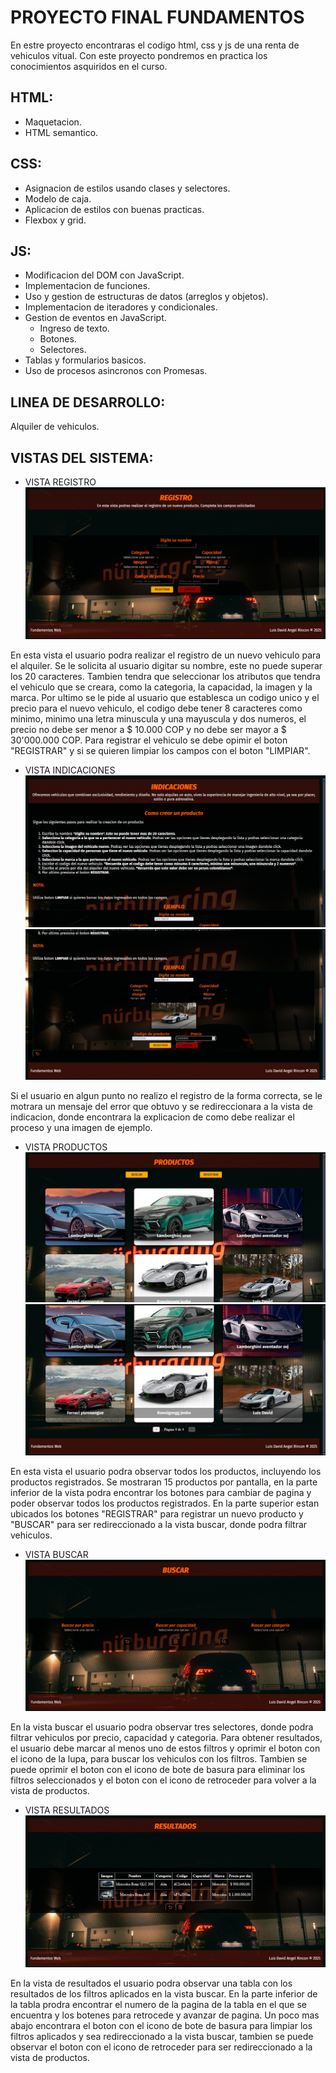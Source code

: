 # PROYECTO FINAL FUNDAMENTOS
En estre proyecto encontraras el codigo html, css y js de una renta de vehiculos vitual. Con este proyecto pondremos en practica los conocimientos asquiridos en el curso.

## HTML:
- Maquetacion.
- HTML semantico.

## CSS:
- Asignacion de estilos usando clases y selectores.
- Modelo de caja.
- Aplicacion de estilos con buenas practicas.
- Flexbox y grid.

## JS:
- Modificacion del DOM con JavaScript.
- Implementacion de funciones.
- Uso y gestion de estructuras de datos (arreglos y objetos).
- Implementacion de iteradores y condicionales.
- Gestion de eventos en JavaScript.
    - Ingreso de texto.
    - Botones.
    - Selectores.
- Tablas y formularios basicos.
- Uso de procesos asincronos con Promesas.

## LINEA DE DESARROLLO:
Alquiler de vehiculos.

## VISTAS DEL SISTEMA:
- VISTA REGISTRO
![Vista Registro](./img/Captura%20de%20pantalla%202025-05-25%20122348.png)

En esta vista el usuario podra realizar el registro de un nuevo vehiculo para el alquiler. Se le solicita al usuario digitar su nombre, este no puede superar los 20 caracteres. Tambien tendra que seleccionar los atributos que tendra el vehiculo que se creara, como la categoria, la capacidad, la imagen y la marca. Por ultimo se le pide al usuario que establesca un codigo unico y el precio para el nuevo vehiculo, el codigo debe tener 8 caracteres como minimo, minimo una letra minuscula y una mayuscula y dos numeros, el precio no debe ser menor a $ 10.000 COP y no debe ser mayor a $ 30'000.000 COP. Para registrar el vehiculo se debe opimir el boton "REGISTRAR" y si se quieren limpiar los campos con el boton "LIMPIAR".

- VISTA INDICACIONES
![Vista Indicaciones](./img/Captura%20de%20pantalla%202025-05-25%20122430.png)
![Vista Indicaciones](./img/Captura%20de%20pantalla%202025-05-25%20122454.png)

Si el usuario en algun punto no realizo el registro de la forma correcta, se le motrara un mensaje del error que obtuvo y se redireccionara a la vista de indicacion, donde encontrara la explicacion de como debe realizar el proceso y una imagen de ejemplo.

- VISTA PRODUCTOS
![Vista Productos](./img/Captura%20de%20pantalla%202025-05-25%20122612.png)
![Vista Productos](./img/Captura%20de%20pantalla%202025-05-25%20122633.png)

En esta vista el usuario podra observar todos los productos, incluyendo los productos registrados. Se mostraran 15 productos por pantalla, en la parte inferior de la vista podra encontrar los botones para cambiar de pagina y poder observar todos los productos registrados. En la parte superior estan ubicados los botones "REGISTRAR" para registrar un nuevo producto y "BUSCAR" para ser redireccionado a la vista buscar, donde podra filtrar vehiculos.

- VISTA BUSCAR
![Vista Buscar](./img/Captura%20de%20pantalla%202025-05-25%20122708.png)

En la vista buscar el usuario podra observar tres selectores, donde podra filtrar vehiculos por precio, capacidad y categoria. Para obtener resultados, el usuario debe marcar al menos uno de estos filtros y oprimir el boton con el icono de la lupa, para buscar los vehiculos con los filtros. Tambien se puede oprimir el boton con el icono de bote de basura para eliminar los filtros seleccionados y el boton con el icono de retroceder para volver a la vista de productos. 

- VISTA RESULTADOS
![Vista Resultados](./img/Captura%20de%20pantalla%202025-05-25%20122815.png)

En la vista de resultados el usuario podra observar una tabla con los resultados de los filtros aplicados en la vista buscar. En la parte inferior de la tabla prodra encontrar el numero de la pagina de la tabla en el que se encuentra y los botenes para retrocede y avanzar de pagina. Un poco mas abajo encontrara el boton con el icono de bote de basura para limpiar los filtros aplicados y sea redireccionado a la vista buscar, tambien se puede observar el boton con el icono de retroceder para ser redireccionado a la vista de productos.